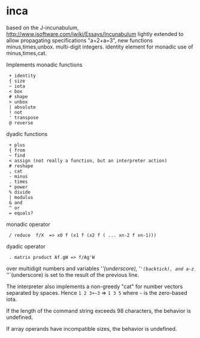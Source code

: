 inca
====

based on the J-incunabulum,
      http://www.jsoftware.com/jwiki/Essays/Incunabulum
lightly extended to allow propagating specifications "a+2+a=3",
new functions minus,times,unbox. multi-digit integers.
identity element for monadic use of minus,times,cat.

Implements monadic functions 

     + identity 
     { size 
     ~ iota 
     < box 
     # shape 
     > unbox 
     | absolute 
     ! not 
     ' transpose
     @ reverse

dyadic functions 

     + plus 
     { from 
     ~ find
     < assign (not really a function, but an interpreter action) 
     # reshape 
     , cat 
     - minus 
     . times 
     * power
     % divide 
     | modulus 
     & and 
     ^ or 
     = equals?

monadic operator 

     / reduce  f/X  => x0 f (x1 f (x2 f ( ... xn-2 f xn-1)))

dyadic operator

     . matrix product Af.gW => f/Ag'W

over multidigit numbers and variables
     '_'(underscore), '`'(backtick), and a-z 
`'_'`(underscore) is set to the result of the previous line. 

The interpreter also implements a non-greedy "cat" for 
number vectors separated by spaces. Hence `1 2 3+~3` => `1 3 5`
where `~` is the zero-based iota. 

If the length of the command string exceeds 98 characters,
the behavior is undefined.

If array operands have incompatible sizes, the behavior
is undefined.
